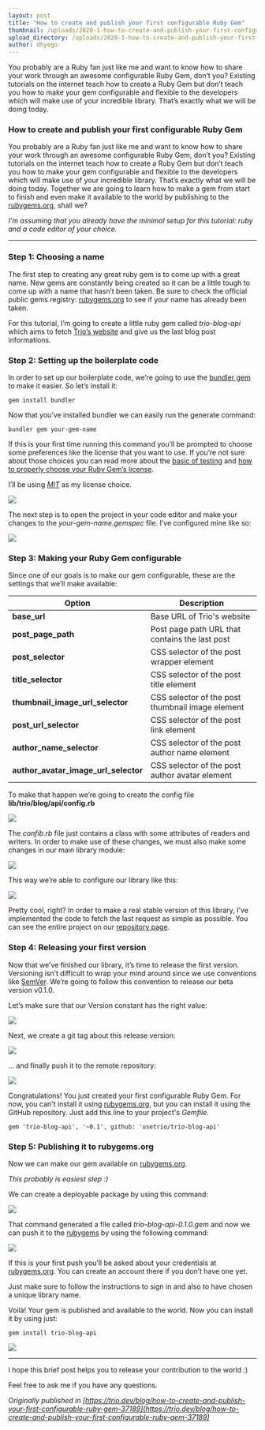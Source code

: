 ```yaml
---
layout: post
title: "How to create and publish your first configurable Ruby Gem"
thumbnail: /uploads/2020-1-how-to-create-and-publish-your-first-configurable-ruby-gem/thumb_timeline.jpg
upload_directory: /uploads/2020-1-how-to-create-and-publish-your-first-configurable-ruby-gem
author: dhyego
---
```


You probably are a Ruby fan just like me and want to know how to share your work
through an awesome configurable Ruby Gem, don’t you? Existing tutorials on the
internet teach how to create a Ruby Gem but don’t teach you how to make your gem
configurable and flexible to the developers which will make use of your
incredible library. That’s exactly what we will be doing today.

<!--more-->

### How to create and publish your first configurable Ruby Gem

You probably are a Ruby fan just like me and want to know how to share your work
through an awesome configurable Ruby Gem, don’t you? Existing tutorials on the
internet teach how to create a Ruby Gem but don’t teach you how to make your gem
configurable and flexible to the developers which will make use of your
incredible library. That’s exactly what we will be doing today. Together we are
going to learn how to make a gem from start to finish and even make it available
to the world by publishing to the [rubygems.org](https://rubygems.org/), shall
we?

*I’m assuming that you already have the minimal setup for this tutorial: ruby
and a code editor of your choice.*

*****

### Step 1: Choosing a name

The first step to creating any great ruby gem is to come up with a great name.
New gems are constantly being created so it can be a little tough to come up
with a name that hasn’t been taken. Be sure to check the official public gems
registry: [rubygems.org](https://rubygems.org/) to see if your name has already
been taken.

For this tutorial, I’m going to create a little ruby gem called *trio-blog-api*
which aims to fetch [Trio’s website](https://trio.dev/) and give us the last
blog post informations.

### Step 2: Setting up the boilerplate code

In order to set up our boilerplate code, we’re going to use the [bundler
gem](https://bundler.io/) to make it easier. So let’s install it:

```
gem install bundler
```

Now that you’ve installed bundler we can easily run the generate command:

```
bundler gem your-gem-name
```

If this is your first time running this command you’ll be prompted to choose
some preferences like the license that you want to use. If you’re not sure about
those choices you can read more about the [basic of
testing](https://thoughtbot.com/blog/back-to-basics-writing-unit-tests-first)
and [how to properly choose your Ruby Gem’s
license](https://choosealicense.com/).

I’ll be using *[
MIT](https://choosealicense.com/licenses/mit/)* as my license choice.

![](/uploads/2020-1-how-to-create-and-publish-your-first-configurable-ruby-gem/1.png)

The next step is to open the project in your code editor and make your changes
to the *your-gem-name.gemspec* file. I’ve configured mine like so:

![](/uploads/2020-1-how-to-create-and-publish-your-first-configurable-ruby-gem/2.png)

### Step 3: Making your Ruby Gem configurable

Since one of our goals is to make our gem configurable, these are the settings
that we’ll make available:

| Option                               | Description                                      |
| ------------------------------------ | ------------------------------------------------ |
| **base_url**                         | Base URL of Trio's website                       |
| **post_page_path**                   | Post page path URL that contains the last post   |
| **post_selector**                    | CSS selector of the post wrapper element         |
| **title_selector**                   | CSS selector of the post title element           |
| **thumbnail_image_url_selector**     | CSS selector of the post thumbnail image element |
| **post_url_selector**                | CSS selector of the post link element            |
| **author_name_selector**             | CSS selector of the post author name element     |
| **author_avatar_image_url_selector** | CSS selector of the post author avatar element   |

To make that happen we’re going to create the config file
**lib/trio/blog/api/config.rb**

![](/uploads/2020-1-how-to-create-and-publish-your-first-configurable-ruby-gem/3.png)

The *confib.rb* file just contains a class with some attributes of readers and
writers. In order to make use of these changes, we must also make some changes
in our main library module:

![](/uploads/2020-1-how-to-create-and-publish-your-first-configurable-ruby-gem/4.png)

This way we’re able to configure our library like this:

![](/uploads/2020-1-how-to-create-and-publish-your-first-configurable-ruby-gem/5.png)

Pretty cool, right? In order to make a real stable version of this library, I’ve
implemented the code to fetch the last request as simple as possible. You can
see the entire project on our [repository
page](https://github.com/usetrio/trio-blog-api).

### Step 4: Releasing your first version

Now that we’ve finished our library, it’s time to release the first version.
Versioning isn’t difficult to wrap your mind around since we use conventions
like [SemVer](https://semver.org/). We’re going to follow this convention to
release our beta version v0.1.0.

Let’s make sure that our Version constant has the right value:

![](/uploads/2020-1-how-to-create-and-publish-your-first-configurable-ruby-gem/6.png)

Next, we create a git tag about this release version:

![](/uploads/2020-1-how-to-create-and-publish-your-first-configurable-ruby-gem/7.png)

… and finally push it to the remote repository:

![](/uploads/2020-1-how-to-create-and-publish-your-first-configurable-ruby-gem/8.png)

Congratulations! You just created your first configurable Ruby Gem. For now, you
can't install it using [rubygems.org](https://rubygems.org), but you can install
it using the GitHub repository. Just add this line to your project's *Gemfile*.

```
gem 'trio-blog-api', '~0.1', github: 'usetrio/trio-blog-api'
```

### Step 5: Publishing it to rubygems.org

Now we can make our gem available on [rubygems.org](https://rubygems.org).

*This probably is easiest step :)*

We can create a deployable package by using this command:

![](/uploads/2020-1-how-to-create-and-publish-your-first-configurable-ruby-gem/9.png)

That command generated a file called *trio-blog-api-0.1.0.gem* and now we can
push it to the [rubygems](https://rubygems.org) by using the following command:

![](/uploads/2020-1-how-to-create-and-publish-your-first-configurable-ruby-gem/10.png)

If this is your first push you’ll be asked about your credentials at[
rubygems.org](https://rubygems.org). You can create an account there if you
don’t have one yet.

Just make sure to follow the instructions to sign in and also to have chosen a
unique library name.

Voilà! Your gem is published and available to the world. Now you can install it
by using just:

```
gem install trio-blog-api
```

![](/uploads/2020-1-how-to-create-and-publish-your-first-configurable-ruby-gem/11.gif)

*****

I hope this brief post helps you to release your contribution to the world :)

Feel free to ask me if you have any questions.

*Originally published in [https://trio.dev/blog/how-to-create-and-publish-your-first-configurable-ruby-gem-37189](https://trio.dev/blog/how-to-create-and-publish-your-first-configurable-ruby-gem-37189)*